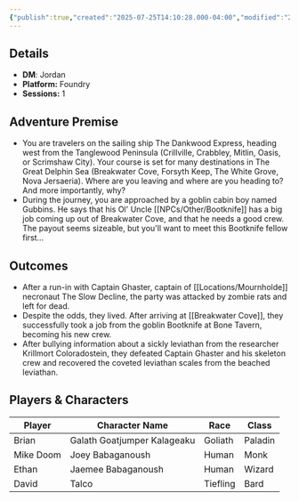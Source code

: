 ```yaml
---
{"publish":true,"created":"2025-07-25T14:10:28.000-04:00","modified":"2025-09-29T09:24:17.850-04:00","published":"2025-09-29T09:24:17.850-04:00","cssclasses":"","DM":"Jordan","Players":["Brian","Mike Doom","Ethan","David"],"Platform":"Foundry","Sessions":1,"Start Date":"2024-10-30"}
---
```


## Details
- **DM**: Jordan
- **Platform:** Foundry
- **Sessions:** 1

## Adventure Premise
- You are travelers on the sailing ship The Dankwood Express, heading west from the Tanglewood Peninsula (Crillville, Crabbley, Mitlin, Oasis, or Scrimshaw City). Your course is set for many destinations in The Great Delphin Sea (Breakwater Cove, Forsyth Keep, The White Grove, Nova Jersaeria). Where are you leaving and where are you heading to? And more importantly, why?
- During the journey, you are approached by a goblin cabin boy named Gubbins. He says that his Ol' Uncle [[NPCs/Other/Bootknife]] has a big job coming up out of Breakwater Cove, and that he needs a good crew. The payout seems sizeable, but you'll want to meet this Bootknife fellow first…

## Outcomes
- After a run-in with Captain Ghaster, captain of [[Locations/Mournholde]] necronaut The Slow Decline, the party was attacked by zombie rats and left for dead.
- Despite the odds, they lived. After arriving at [[Breakwater Cove]], they successfully took a job from the goblin Bootknife at Bone Tavern, becoming his new crew.
- After bullying information about a sickly leviathan from the researcher Krillmort Coloradostein, they defeated Captain Ghaster and his skeleton crew and recovered the coveted leviathan scales from the beached leviathan.

## Players & Characters
| Player              | Character Name              | Race     | Class   |
| ------------------- | --------------------------- | -------- | ------- |
| Brian | Galath Goatjumper Kalageaku | Goliath  | Paladin |
| Mike Doom | Joey Babaganoush            | Human    | Monk    |
| Ethan | Jaemee Babaganoush          | Human    | Wizard  |
| David | Talco                       | Tiefling | Bard    |
